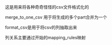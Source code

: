 这是用来将各种奇奇怪怪的csv文件格式化的

merge_to_one_csv 用于将生成的多个part合并为一个

format_csv是用于将csv的列抽取出来

列关系主要通过开始的mapping_rules映射